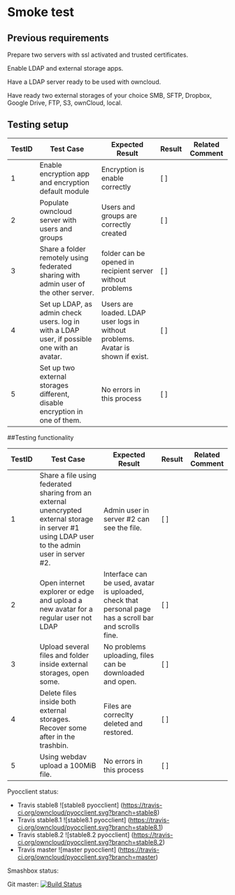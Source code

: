 # Smoke test

## Previous requirements

Prepare two servers with ssl activated and trusted certificates.

Enable LDAP and external storage apps.

Have a LDAP server ready to be used with owncloud.

Have ready two external storages of your choice SMB, SFTP, Dropbox, Google Drive, FTP, S3, ownCloud, local.

## Testing setup


TestID | Test Case | Expected Result | Result | Related Comment
------------ | ------------- | -------------- | ----- | ------
1 | Enable encryption app and encryption default module | Encryption is enable correctly | [ ] |
2 | Populate owncloud server with users and groups | Users and groups are correctly created | [ ] |
3 | Share a folder remotely using federated sharing with admin user of the other server. | folder can be opened in recipient server without problems | [ ] |
4 | Set up LDAP, as admin check users. log in with a LDAP user, if possible one with an avatar. | Users are loaded. LDAP user logs in without problems. Avatar is shown if exist.  | [ ] |
5 | Set up two external storages different, disable encryption in one of them.| No errors in this process | [ ] |

##Testing functionality

TestID | Test Case | Expected Result | Result | Related Comment
------------ | ------------- | -------------- | ----- | ------
1 | Share a file using federated sharing from an external unencrypted external storage in server #1 using LDAP user  to the admin user in server #2. | Admin user in server #2 can see the file. | [ ] |
2 | Open internet explorer or edge and upload a new avatar for a regular user not LDAP | Interface can be used, avatar is uploaded, check that personal page has a scroll bar and scrolls fine. | [ ] |
3 | Upload several files and folder inside external storages, open some. | No problems uploading, files can be downloaded and open. | [ ] |
4 | Delete files inside both external storages. Recover some after in the trashbin. |  Files are correclty deleted and restored. | [ ] |
5 | Using webdav upload a 100MiB file.| No errors in this process | [ ] |


Pyocclient status:

- Travis stable8		![stable8 pyocclient] (https://travis-ci.org/owncloud/pyocclient.svg?branch=stable8)
- Travis stable8.1 	![stable8.1 pyocclient] (https://travis-ci.org/owncloud/pyocclient.svg?branch=stable8.1)
- Travis stable8.2 	![stable8.2 pyocclient] (https://travis-ci.org/owncloud/pyocclient.svg?branch=stable8.2)
- Travis master 		![master pyocclient] (https://travis-ci.org/owncloud/pyocclient.svg?branch=master)


Smashbox status:

Git master: [![Build Status](https://ci.owncloud.org/job/smashbox-on-docker-daily-master/badge/icon)](https://ci.owncloud.org/job/smashbox-on-docker-daily-master/)
